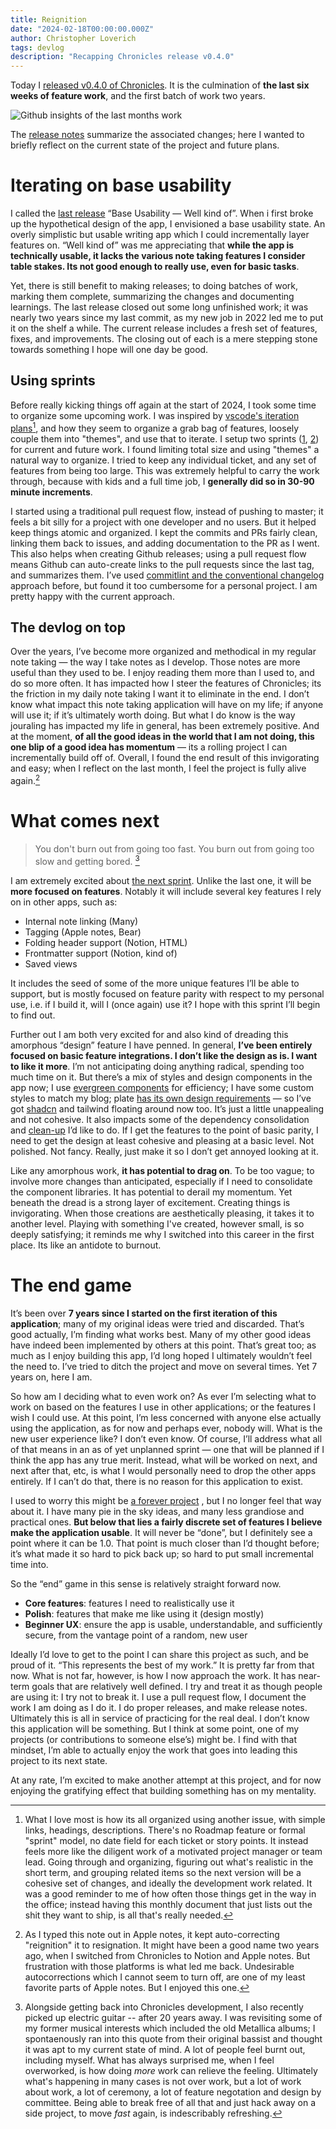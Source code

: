```yaml
---
title: Reignition
date: "2024-02-18T00:00:00.000Z"
author: Christopher Loverich
tags: devlog
description: "Recapping Chronicles release v0.4.0"
---
```


Today I [released v0.4.0 of Chronicles](https://github.com/cloverich/chronicles/releases/tag/v0.4.0). It is the culmination of **the last six weeks of feature work**, and the first batch of work two years. 

![Github insights of the last months work](assets/github_insight_feb2024.png?resize=blogImages)

The [release notes](https://github.com/cloverich/chronicles/releases/tag/v0.4.0) summarize the associated changes; here I wanted to briefly reflect on the current state of the project and future plans.

# Iterating on base usability
I called the [last release](https://github.com/cloverich/chronicles/releases/tag/v0.3.0) “Base Usability — Well kind of”. When i first broke up the hypothetical design of the app, I envisioned a base usability state. An overly simplistic but usable writing app which I could incrementally layer features on. “Well kind of” was me appreciating that **while the app is technically usable, it lacks the various note taking features I consider table stakes. Its not good enough to really use, even for basic tasks**.

Yet, there is still benefit to making releases; to doing batches of work, marking them complete, summarizing the changes and documenting learnings. The last release closed out some long unfinished work; it was nearly two years since my last commit, as my new job in 2022 led me to put it on the shelf a while. The current release includes a fresh set of features, fixes, and improvements. The closing out of each is a mere stepping stone towards something I hope will one day be good. 

## Using sprints
Before really kicking things off again at the start of 2024, I took some time to organize some upcoming work. I was inspired by [vscode's iteration plans](https://github.com/microsoft/vscode/issues/204292)[^3], and how they seem to organize a grab bag of features, loosely couple them into "themes", and use that to iterate.
I setup two sprints ([1](https://github.com/cloverich/chronicles/issues/116), [2](https://github.com/cloverich/chronicles/issues/123)) for current and future work. I found limiting total size and using "themes" a natural way to organize. I tried to keep any individual ticket, and any set of features from being too large. This was extremely helpful to carry the work through, because with kids and a full time job, I **generally did so in 30-90 minute increments**.

I started using a traditional pull request flow, instead of pushing to master; it feels a bit silly for a project with one developer and no users. But it helped keep things atomic and organized. I kept the commits and PRs fairly clean, linking them back to issues, and adding documentation to the PR as I went. This also helps when creating Github releases; using a pull request flow means Github can auto-create links to the pull requests since the last tag, and summarizes them. I’ve used [commitlint and the conventional changelog](https://github.com/conventional-changelog/commitlint) approach before, but found it too cumbersome for a personal project. I am pretty happy with the current approach. 

## The devlog on top
 Over the years, I’ve become more organized and methodical in my regular note taking — the way I take notes as I develop. Those notes are more useful than they used to be. I enjoy reading them more than I used to, and do so more often. It has impacted how I steer the features of Chronicles; its the friction in my daily note taking I want it to eliminate in the end. I don’t know what impact this note taking application will have on my life; if anyone will use it; if it’s ultimately worth doing. But what I do know is the way jouraling has impacted my life in general, has been extremely positive. And at the moment, **of all the good ideas in the world that I am not doing, this one blip of a good idea has momentum** — its a rolling project I can incrementally build off of. Overall, I found the end result of this invigorating and easy; when I reflect on the last month, I feel the project is fully alive again.[^1]



# What comes next
> You don't burn out from going too fast. You burn out from going too slow and getting bored. [^2]

I am extremely excited about [the next sprint](https://github.com/cloverich/chronicles/issues/123). Unlike the last one, it will be **more focused on features**. Notably it will include several key features I rely on in other apps, such as:

* Internal note linking (Many)
* Tagging (Apple notes, Bear)
* Folding header support (Notion, HTML)
* Frontmatter support (Notion, kind of)
* Saved views

It includes the seed of some of the more unique features I’ll be able to support, but is mostly focused on feature parity with respect to my personal use, i.e. if I build it, will I (once again) use it? I hope with this sprint I’ll begin to find out.

Further out I am both very excited for and also kind of dreading this amorphous “design” feature I have penned. In general, **I’ve been entirely focused on basic feature integrations. I don’t like the design as is. I want to like it more**. I’m not anticipating doing anything radical, spending too much time on it. But there’s a mix of styles and design components in the app now; I use [evergreen components](https://evergreen.segment.com/) for efficiency; I have some custom styles to match my blog; plate [has its own design requirements](https://github.com/cloverich/chronicles/pull/142) — so I’ve got [shadcn](https://ui.shadcn.com/) and tailwind floating around now too. It’s just a little unappealing and not cohesive. It also impacts some of the dependency consolidation and [clean-up](https://github.com/cloverich/chronicles/issues/157) I’d like to do. If I get the features to the point of basic parity, I need to get the design at least cohesive and pleasing at a basic level. Not polished. Not fancy. Really, just make it so I don’t get annoyed looking at it. 

Like any amorphous work, **it has potential to drag on**. To be too vague; to involve more changes than anticipated, especially if I need to consolidate the component libraries. It has potential to derail my momentum. Yet beneath the dread is a strong layer of excitement. Creating things is invigorating. When those creations are aesthetically pleasing, it takes it to another level. Playing with something I've created, however small, is so deeply satisfying; it reminds me why I switched into this career in the first place. Its like an antidote to burnout.


# The end game
 It’s been over **7 years since I started on the first iteration of this application**; many of my original ideas were tried and discarded. That’s good actually, I’m finding what works best. Many of my other good ideas have indeed been implemented by others at this point. That’s great too; as much as I enjoy building this app, I’d long hoped I ultimately wouldn’t feel the need to. I’ve tried to ditch the project and move on several times. Yet 7 years on, here I am. 

So how am I deciding what to even work on? As ever I’m selecting what to work on based on the features I use in other applications; or the features I wish I could use. At this point, I’m less concerned with anyone else actually using the application, as for now and perhaps ever, nobody will. What is the new user experience like? I don’t even know. Of course, I’ll address what all of that means in an as of yet unplanned sprint — one that will be planned if I think the app has any true merit. Instead, what will be worked on next, and next after that, etc, is what I would personally need to drop the other apps entirely. If I can’t do that, there is no reason for this application to exist. 

I used to worry this might be [a forever project](https://siddhesh.substack.com/p/projects) , but I no longer feel that way about it. I have many pie in the sky ideas, and many less grandiose and practical ones. **But below that lies a fairly discrete set of features I believe make the application usable**. It will never be “done”, but I definitely see a point where it can be 1.0. That point is much closer than I’d thought before; it’s what made it so hard to pick back up; so hard to put small incremental time into. 

So the “end” game in this sense is relatively straight forward now. 
* **Core features**: features I need to realistically use it
* **Polish**: features that make me like using it (design mostly)
* **Beginner UX**: ensure the app is usable, understandable, and sufficiently secure, from the vantage point of a random, new user

Ideally I’d love to get to the point I can share this project as such, and be proud of it. “This represents the best of my work.” It is pretty far from that now. What is not far, however, is how I now approach the work. It has near-term goals that are relatively well defined. I try and treat it as though people are using it: I try not to break it. I use a pull request flow, I document the work I am doing as I do it. I do proper releases, and make release notes. Ultimately this is all in service of practicing for the real deal. I don’t know this application will be something. But I think at some point, one of my projects (or contributions to someone else’s) might be. I find with that mindset, I’m able to actually enjoy the work that goes into leading this project to its next state. 

At any rate, I’m excited to make another attempt at this project, and for now enjoying the gratifying effect that building something has on my mentality. 


[^1]: As I typed this note out in Apple notes, it kept auto-correcting "reignition" it to resignation. It might have been a good name two years ago, when I switched from Chronicles to Notion and Apple notes. But frustration with those platforms is what led me back. Undesirable autocorrections which I cannot seem to turn off, are one of my least favorite parts of Apple notes. But I enjoyed this one.

[^2]: Alongside getting back into Chronicles development, I also recently picked up electric guitar -- after 20 years away. I was revisiting some of my former musical interests which included the old Metallica albums; I spontaenously ran into this quote from their original bassist and thought it was apt to my current state of mind. A lot of people feel burnt out, including myself. What has always surprised me, when I feel overworked, is how doing _more_ work can relieve the feeling. Ultimately what's happening in many cases is not over work, but a lot of work about work, a lot of ceremony, a lot of feature negotation and design by committee. Being able to break free of all that and just hack away on a side project, to move _fast_ again, is indescribably refreshing. 

[^3]: What I love most is how its all organized using another issue, with simple links, headings, descriptions. There's no Roadmap feature or formal "sprint" model, no date field for each ticket or story points. It instead feels more like the diligent work of a motivated project manager or team lead. Going through and organizing, figuring out what's realistic in the short term, and grouping related items so the next version will be a cohesive set of changes, and ideally the development work related. It was a good reminder to me of how often those things get in the way in the office; instead having this monthly document that just lists out the shit they want to ship, is all that's really needed. 